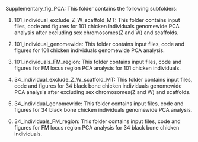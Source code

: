 Supplementary_fig_PCA: This folder contains the following subfolders:

1. 101_individual_exclude_Z_W_scaffold_MT: This folder contains input files, code and figures for 101 chicken individuals genomewide PCA analysis after excluding sex chromosomes(Z and W) and scaffolds.

2. 101_individual_genomewide: This folder contains input files, code and figures for 101 chicken individuals genomewide PCA analysis.

3. 101_individuals_FM_region: This folder contains input files, code and figures for FM locus region PCA analysis for 101 chicken individuals.

4. 34_individual_exclude_Z_W_scaffold_MT: This folder contains input files, code and figures for 34 black bone chicken individuals genomewide PCA analysis after excluding sex chromosomes(Z and W) and scaffolds.

5. 34_individual_genomewide: This folder contains input files, code and figures for 34 black bone chicken individuals genomewide PCA analysis.

6. 34_individuals_FM_region: This folder contains input files, code and figures for FM locus region PCA analysis for 34 black bone chicken individuals.
